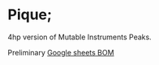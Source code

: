 
# Pique; 

4hp version of Mutable Instruments Peaks.



Preliminary
[Google sheets BOM](https://docs.google.com/spreadsheets/d/116DxzQs8hUHfaqHMkBmCd5V-D9WT0mmHaGnENqqx3P8/edit?usp=sharing)

